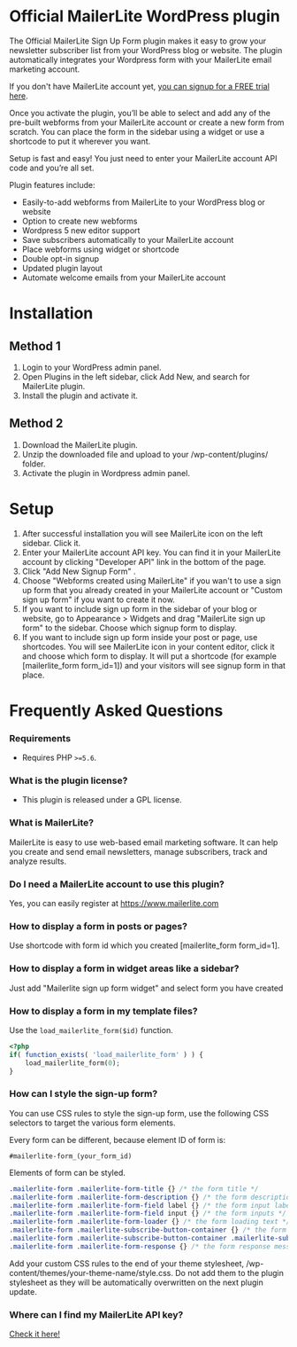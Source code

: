 # Official MailerLite WordPress plugin

The Official MailerLite Sign Up Form plugin makes it easy to grow your newsletter subscriber list from your WordPress blog or website. The plugin automatically integrates your Wordpress form with your MailerLite email marketing account.

If you don't have MailerLite account yet, [you can signup for a FREE trial here](https://www.mailerlite.com/).

Once you activate the plugin, you’ll be able to select and add any of the pre-built webforms from your MailerLite account or create a new form from scratch. You can place the form in the sidebar using a widget or use a shortcode to put it wherever you want.

Setup is fast and easy! You just need to enter your MailerLite account API code and you’re all set.

Plugin features include:

* Easily-to-add webforms from MailerLite to your WordPress blog or website
* Option to create new webforms
* Wordpress 5 new editor support
* Save subscribers automatically to your MailerLite account
* Place webforms using widget or shortcode
* Double opt-in signup
* Updated plugin layout
* Automate welcome emails from your MailerLite account

# Installation

## Method 1

1. Login to your WordPress admin panel.
2. Open Plugins in the left sidebar, click Add New, and search for MailerLite plugin.
3. Install the plugin and activate it.

## Method 2

1. Download the MailerLite plugin.
2. Unzip the downloaded file and upload to your /wp-content/plugins/ folder.
3. Activate the plugin in Wordpress admin panel.

# Setup

1. After successful installation you will see MailerLite icon on the left sidebar. Click it.
2. Enter your MailerLite account API key. You can find it in your MailerLite account by clicking "Developer API" link in the bottom of the page.
3. Click "Add New Signup Form" .
4. Choose "Webforms created using MailerLite" if you wan't to use a sign up form that you already created in your MailerLite account or "Custom sign up form" if you want to create it now.
5. If you want to include sign up form in the sidebar of your blog or website, go to Appearance > Widgets and drag "MailerLite sign up form" to the sidebar. Choose which signup form to display.
6. If you want to include sign up form inside your post or page, use shortcodes. You will see MailerLite icon in your content editor, click it and choose which form to display. It will put a shortcode (for example [mailerlite_form form_id=1]) and your visitors will see signup form in that place.


# Frequently Asked Questions

### Requirements

* Requires PHP `>=5.6`.

### What is the plugin license?

* This plugin is released under a GPL license.

### What is MailerLite?
MailerLite is easy to use web-based email marketing software. It can help you create and send email newsletters, manage subscribers, track and analyze results.

### Do I need a MailerLite account to use this plugin?
Yes, you can easily register at https://www.mailerlite.com

### How to display a form in posts or pages?
Use shortcode with form id which you created [mailerlite_form form_id=1].

### How to display a form in widget areas like a sidebar?
Just add "Mailerlite sign up form widget" and select form you have created

### How to display a form in my template files?

Use the `load_mailerlite_form($id)` function.

```php
<?php
if( function_exists( 'load_mailerlite_form' ) ) {
    load_mailerlite_form(0);
}
```

### How can I style the sign-up form?

You can use CSS rules to style the sign-up form, use the following CSS selectors to target the various form elements.

Every form can be different, because element ID of form is:

`#mailerlite-form_(your_form_id)`

Elements of form can be styled.

```css
.mailerlite-form .mailerlite-form-title {} /* the form title */
.mailerlite-form .mailerlite-form-description {} /* the form description */
.mailerlite-form .mailerlite-form-field label {} /* the form input label */
.mailerlite-form .mailerlite-form-field input {} /* the form inputs */
.mailerlite-form .mailerlite-form-loader {} /* the form loading text */
.mailerlite-form .mailerlite-subscribe-button-container {} /* the form button container */
.mailerlite-form .mailerlite-subscribe-button-container .mailerlite-subscribe-submit {} /* the form submit button */
.mailerlite-form .mailerlite-form-response {} /* the form response message */
```

Add your custom CSS rules to the end of your theme stylesheet, /wp-content/themes/your-theme-name/style.css. Do not add them to the plugin stylesheet as they will be automatically overwritten on the next plugin update.

### Where can I find my MailerLite API key?

[Check it here!](https://help.mailerlite.com/article/show/35040-where-can-i-find-the-api-key "Check it here!")
